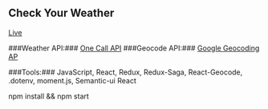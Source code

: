 ## Check Your Weather ##
[Live](https://stoic-meitner-ecf895.netlify.app/)

###Weather API:### [One Call API](https://openweathermap.org/api/one-call-api)
###Geocode API:### [Google Geocoding AP](https://developers.google.com/maps/documentation/geocoding/start) 

###Tools:### JavaScript, React, Redux, Redux-Saga, React-Geocode, .dotenv, moment.js, Semantic-ui React


npm install && npm start
